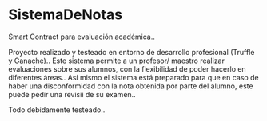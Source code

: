 # SistemaDeNotas
Smart Contract para evaluación académica..

Proyecto realizado y testeado en entorno de desarrollo profesional (Truffle y Ganache)..
Este sistema permite  a un profesor/ maestro realizar evaluaciones sobre sus alumnos, con la flexibilidad de 
poder hacerlo en diferentes áreas.. Así mismo el sistema está preparado para que en caso de haber una disconformidad
con la nota obtenida por parte del alumno, este puede pedir una revisii de  su examen.. 

Todo debidamente testeado.. 

